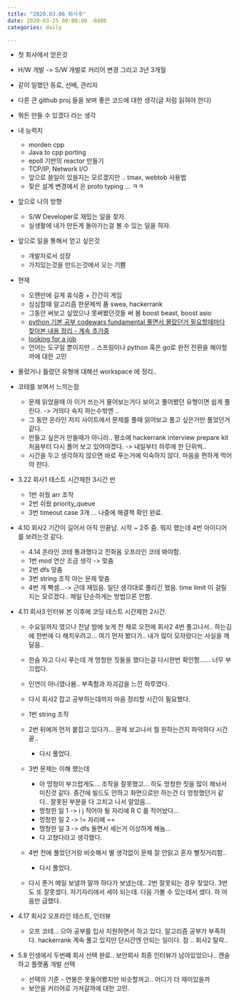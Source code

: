 ```yaml
---
title: "2020.03.06 퇴사후"
date: 2020-03-25 00:00:00 -0400
categories: daily

---
```


  - 첫 회사에서 얻은것
  - H/W 개발 -> S/W 개발로 커리어 변경 그리고 3년 3개월
  - 같이 일했던 동료, 선배, 관리자
  - 다른 큰 github proj 들을 보며 좋은 코드에 대한 생각(글 처럼 읽혀야 한다)
  - 뭐든 만들 수 있겠다 라는 생각
  - 내 능력치
    - morden cpp
    - Java to cpp porting
    - epoll 기반의 reactor 만들기
    - TCP/IP, Network I/O
    - 앞으로 쓸일이 있을지는 모르겠지만 .. tmax, webtob 사용법
    - 잦은 설계 변경에서 온 proto typing ... ㅋㅋ
  - 앞으로 나의 방향
    - S/W Developer로 재밌는 일을 찾자.
    - 실생활에 내가 만든게 돌아가는걸 볼 수 있는 일을 하자.
  - 앞으로 일을 통해서 얻고 싶은것
    - 개발자로서 성장
    - 가치있는것을 만드는것에서 오는 기쁨

- 현재
  - 오랜만에 길게 휴식중 + 간간히 게임
  - 심심할때 알고리즘 한문제씩 품 swea, hackerrank
  - 그동안 써보고 싶었으나 못써봤던것들 써 봄 boost beast, boost asio
  - [python 기본 공부 codewars fundamental 풀면서 몰랐던거 필요할때마다 찾아본 내용 정리 - 계속 추가중](https://choiwooseok.github.io/python/flask/python_study/)
  - [looking for a job](https://choiwooseok.github.io/%EA%B5%AC%EC%A7%81%EC%A4%91/looking-for-a-job/)
  - 언어는 도구일 뿐이지만 .. 스프링이나 python 혹은 go로 완전 전환을 해야할까에 대한 고민

* 몰랐거나 틀렸던 유형에 대해선 workspace 에 정리..
* 코테를 보며서 느끼는점
  * 문제 읽었을때 아 이거 쓰는거 물어보는거다 보이고 풀어봤던 유형이면 쉽게 풀린다. -> 거의다 숙지 하는수밖엔 ..
  * 그 동안 온라인 저지 사이트에서 문제를 풀때 읽어보고 풀고 싶은거만 풀었던거 같다.
  * 만들고 싶은거 만들때가 아니라.. 평소에 hackerrank interview prepare kit 처음부터 다시 풀어 보고 있어야겠다. -> 내일부터 하루에 한 단위씩..
  * 시간을 두고 생각하지 않으면 바로 푸는거에 익숙하지 않다. 마음을 편하게 먹어야 한다.

* 3.22 회사1 테스트 시간제한 3시간 반
  * 1번 쉬웠 arr 조작
  * 2번 쉬웠 priority_queue
  * 3번 timeout case 3개 ... 나중에 해결책 확인 완료.

* 4.10 회사2 기간이 길어서 아직 안끝남. 시작 ~ 2주 줌. 뭐지 했는데 4번 아이디어를 보려는것 같다.
  * 4.14 온라인 코테 통과했다고 전화옴 오프라인 코테 봐야함.
  * 1번 mod 연산 조금 생각 -> 맞춤
  * 2번 dfs 맞춤
  * 3번 string 조작 아는 문제 맞춤
  * 4번 개 빡셈...-> 근데 재밌음. 일단 생각대로 풀리긴 했음. time limit 이 걸릴지는 모르겠다.. 제일 단순하게는 방법으론 안함.

* 4.11 회사3 인터뷰 본 이후에 코딩 테스트 시간제한 2시간.
  * 수요일까지 였으나 전날 밤에 늦게 잔 채로 오전에 회사2 4번 풀고나서.. 하는김에 한번에 다 해치우려고... 여기 먼저 봤다가.. 내가 많이 모자랐다는 사실을 깨달음..
  * 한숨 자고 다시 푸는데 개 멍청한 짓들을 했다는걸 다시한번 확인함...... 너무 부끄럽다.
  * 인연이 아니였나봄.. 부족함과 자괴감을 느낀 하루였다.
  * 다시 회사2 잡고 공부하는데까지 마음 정리할 시간이 필요했다.

  * 1번 string 조작
  * 2번 뒤에꺼 먼저 붙잡고 있다가... 문제 보고나서 뭘 원하는건지 파악하다 시간끝..
    * 다시 풀었다.
  * 3번 문제는 이해 했는데
    * 아 멍청이 부끄럽게도... 조작을 잘못했고... 하도 멍청한 짓을 많이 해놔서 미친것 같다. 중간에 빌드도 안하고 화면으로만 하는건 더 멍청했던거 같다.. 잘못된 부분을 다 고치고 나서 알았음...
    * 멍청한 일 1 -> i j 적어야 될 자리에 R C 를 적어놨다...
    * 멍청한 일 2 -> != 자리에 == 
    * 멍청한 일 3 -> dfs 돌면서 세는거 이상하게 해놈...
    * 다 고쳤다라고 생각했다.
  * 4번 전에 풀었던거랑 비슷해서 별 생각없이 문제 잘 안읽고 혼자 뻘짓거리함..
    * 다시 풀었다.
  * 다시 푼거 메일 보낼까 말까 하다가 보냈는데.. 2번 잘못되는 경우 찾았다. 3번도 또 잘못셌다. 자기자리에서 세야 되는데. 다음 가볼 수 있는데서 셌다. 하 마음만 급했다.

* 4.17 회사2 오프라인 테스트, 인터뷰
  * 오프 코테... 으아 공부를 입사 지원하면서 하고 있다. 알고리즘 공부가 부족하다. hackerrank 계속 풀고 있지만 단시간엔 안되는 일이다. 참 .. 회사2 탈락..

* 5.8 인생에서 두번쨰 회사 선택 완료.. 보안회사 최종 인터뷰가 남아있었으나.. 캔슬 하고 플랫폼 개발 선택
  * 선택의 기준 - 연봉은 못들어봤지만 비슷할꺼고.. 어디가 더 재미있을까
  * 보안을 커리어로 가져갈까에 대한 고민.